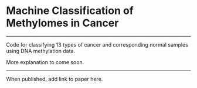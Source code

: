 # Machine Classification of Methylomes in Cancer

-------------------------------------------------

Code for classifying 13 types of cancer and corresponding normal samples using DNA methylation data. 


More explanation to come soon.






------------------------------------------------

When published, add link to paper here.